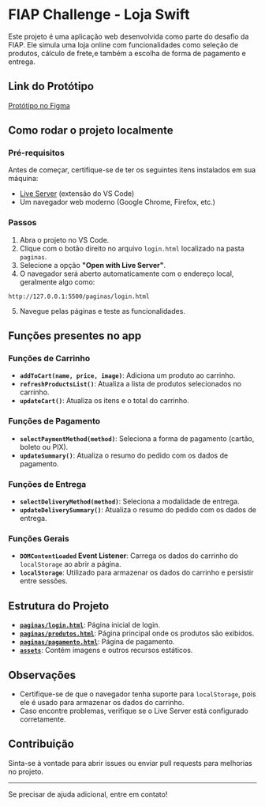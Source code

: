 # FIAP Challenge - Loja Swift

Este projeto é uma aplicação web desenvolvida como parte do desafio da FIAP. Ele simula uma loja online com funcionalidades como seleção de produtos, cálculo de frete,e também a escolha de forma de pagamento e entrega.

## Link do Protótipo

[Protótipo no Figma](https://www.figma.com/design/0MF1DXyRlSwWSm3TCCPF09/Untitled?node-id=0-1&t=LO3687aUNmXaOdgG-1)

## Como rodar o projeto localmente

### Pré-requisitos

Antes de começar, certifique-se de ter os seguintes itens instalados em sua máquina:

- [Live Server](https://marketplace.visualstudio.com/items?itemName=ritwickdey.LiveServer) (extensão do VS Code)
- Um navegador web moderno (Google Chrome, Firefox, etc.)

### Passos

1. Abra o projeto no VS Code.
2. Clique com o botão direito no arquivo `login.html` localizado na pasta `paginas`.
3. Selecione a opção **"Open with Live Server"**.
4. O navegador será aberto automaticamente com o endereço local, geralmente algo como:

```
http://127.0.0.1:5500/paginas/login.html
```

5. Navegue pelas páginas e teste as funcionalidades.

## Funções presentes no app

### Funções de Carrinho

- **`addToCart(name, price, image)`**: Adiciona um produto ao carrinho.
- **`refreshProductsList()`**: Atualiza a lista de produtos selecionados no carrinho.
- **`updateCart()`**: Atualiza os itens e o total do carrinho.

### Funções de Pagamento

- **`selectPaymentMethod(method)`**: Seleciona a forma de pagamento (cartão, boleto ou PIX).
- **`updateSummary()`**: Atualiza o resumo do pedido com os dados de pagamento.

### Funções de Entrega

- **`selectDeliveryMethod(method)`**: Seleciona a modalidade de entrega.
- **`updateDeliverySummary()`**: Atualiza o resumo do pedido com os dados de entrega.

### Funções Gerais

- **`DOMContentLoaded` Event Listener**: Carrega os dados do carrinho do `localStorage` ao abrir a página.
- **`localStorage`**: Utilizado para armazenar os dados do carrinho e persistir entre sessões.

## Estrutura do Projeto

- **[`paginas/login.html`](paginas/login.html)**: Página inicial de login.
- **[`paginas/produtos.html`](paginas/produtos.html)**: Página principal onde os produtos são exibidos.
- **[`paginas/pagamento.html`](paginas/pagamento.html)**: Página de pagamento.
- **[`assets`](assets)**: Contém imagens e outros recursos estáticos.

## Observações

- Certifique-se de que o navegador tenha suporte para `localStorage`, pois ele é usado para armazenar os dados do carrinho.
- Caso encontre problemas, verifique se o Live Server está configurado corretamente.

## Contribuição

Sinta-se à vontade para abrir issues ou enviar pull requests para melhorias no projeto.

---

Se precisar de ajuda adicional, entre em contato!
